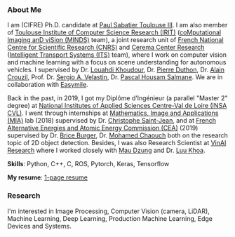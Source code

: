 ### About Me

I am (CIFRE) Ph.D. candidate at [Paul Sabatier Toulouse III](https://www.univ-tlse3.fr/english-version). I am also member of [Toulouse Institute of Computer Science Research (IRIT)](https://www.irit.fr/) ([coMputational Imaging anD viSion (MINDS)](https://www.irit.fr/en/departement/dep-signals-and-images/minds-team/) team), a joint research unit of [French National Centre for Scientific Research (CNRS)](https://www.cnrs.fr/en) and [Cerema Center Research](https://www.cerema.fr/en) ([Intelligent Transport Systems (ITS)](https://www.cerema.fr/en/innovation-recherche/recherche/equipes/its-intelligent-transport-systems-towards-greater-safety-and) team), where I work on computer vision and machine learning with a focus on scene understanding for autonomous vehicles. I supervised by Dr. [Louahdi Khoudour](https://www.researchgate.net/profile/Louahdi-Khoudour), Dr. [Pierre Duthon](https://www.researchgate.net/profile/Pierre-Duthon), Dr. [Alain Crouzil](https://www.irit.fr/~Alain.Crouzil/), Prof. Dr. [Sergio A. Velastin](https://scholar.google.com/citations?user=FsE86kwAAAAJ&hl=en), Dr. [Pascal Housam Salmane](https://scholar.google.fr/citations?hl=fr&user=yvLitLEAAAAJ&view_op=list_works&sortby=pubdate). We are in collaboration with [Easymile](https://easymile.com/).

Back in the past, in 2019, I got my Diplôme d’Ingénieur (a parallel "Master 2" degree) at [National Institutes of Applied Sciences Centre-Val de Loire (INSA CVL)](https://www.groupe-insa.fr/en). I went through internships at [Mathematics, Image and Applications (MIA)](http://mia.univ-larochelle.fr/) lab (2018) supervised by Dr. [Christophe Saint-Jean](https://scholar.google.com/citations?user=qUEKhMUAAAAJ&hl=en), and at [French Alternative Energies and Atomic Energy Commission (CEA)](https://kalisteo.cea.fr/index.php/ai/) (2019) supervised by Dr. [Brice Burger](http://brice.burger.pagesperso-orange.fr/PageDaccueil.html?lang=en), Dr. [Mohamed Chaouch](https://www.researchgate.net/profile/Mohamed-Chaouch-2) both on the research topic of 2D object detection. Besides, I was also Research Scientist at [VinAI Research](https://www.vinai.io/) where I worked closely with [Mau Dzung](https://github.com/maudzung) and Dr. [Luu Khoa](https://scholar.google.com/citations?user=JPAl8-gAAAAJ&hl=en).

**Skills**: Python, C++, C, ROS, Pytorch, Keras, Tensorflow

**My resume**: [1-page resume](../../img/Nguyen_Anh_Minh_MAI_resume.pdf)

### Research

I'm interested in Image Processing, Computer Vision (camera, LiDAR), Machine Learning, Deep Learning, Production Machine Learning, Edge Devices and Systems. 